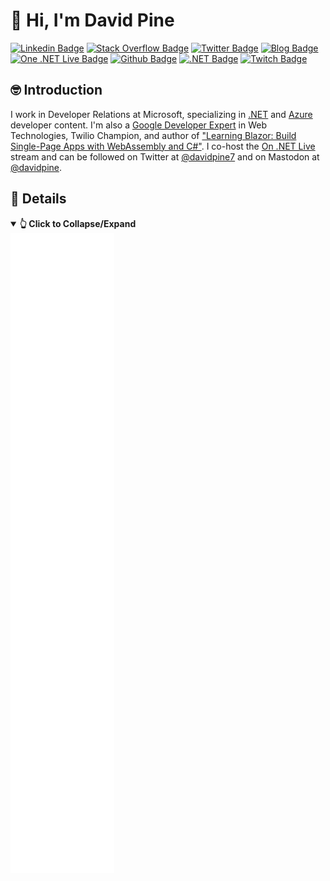 # 👋 Hi, I'm David Pine

[![Linkedin Badge](https://img.shields.io/badge/-David%20Pine-blue?style=flat&logo=Linkedin&logoColor=white&link=https://www.linkedin.com/in/dpine/)](https://www.linkedin.com/in/dpine/)
[![Stack Overflow Badge](https://img.shields.io/badge/-David%20Pine-black?style=flat&logo=Stack%20Overflow&logoColor=orange&link=https://stackoverflow.com/users/2410379/david-pine)](https://stackoverflow.com/users/2410379/david-pine)
[![Twitter Badge](https://img.shields.io/badge/-@davidpine7-1da1f2?style=flat&logo=twitter&logoColor=white&link=https://twitter.com/davidpine7)](https://twitter.com/davidpine7)
[![Blog Badge](https://img.shields.io/badge/-Blog%20RSS-darkred?style=flat&logo=rss&logoColor=yellow&link=https://davidpine.net/index.xml)](https://davidpine.net/index.xml)
[![One .NET Live Badge](https://img.shields.io/badge/-On%20.NET%20Live-7014e8?style=flat&logo=youtube&logoColor=red&link=https://dotnet.microsoft.com/live/on-dotnet-live)](https://dotnet.microsoft.com/live/on-dotnet-live)
[![Github Badge](https://img.shields.io/badge/-IEvangelist-404040?style=flat&logo=github&logoColor=cyan&link=https://github.com/IEvangelist)](https://github.com/IEvangelist)
[![.NET Badge](https://img.shields.io/badge/-.NET-512BD4?style=flat&logo=c%20sharp&logoColor=white&link=https://dot.net)](https://dot.net)
[![Twitch Badge](https://img.shields.io/badge/-Visual%20Studio-9146ff?style=flat&logo=twitch&logoColor=white&link=https://www.twitch.tv/visualstudio)](https://www.twitch.tv/visualstudio)

## 🤓 Introduction

I work in Developer Relations at Microsoft, specializing in [.NET](https://docs.microsoft.com/dotnet) and [Azure](https://docs.microsoft.com/azure) developer content. I'm also a [Google Developer Expert](https://developers.google.com/community/experts/directory/profile/profile-david-pine) in Web Technologies, Twilio Champion, and author of ["Learning Blazor: Build Single-Page Apps with WebAssembly and C#"](https://bit.ly/learning-blazor). I co-host the [On .NET Live](https://dotnet.microsoft.com/live/on-dotnet-live) stream and can be followed on Twitter at [@davidpine7](https://twitter.com/davidpine7) and on Mastodon at [@davidpine](https://dotnet.social/@davidpine).

## 💜 Details

<details open>
  <summary><strong>👆 Click to Collapse/Expand</strong></summary>
  <picture>
    <img src="/github-metrics.svg" alt="Metrics">
  </picture>
</details>  
